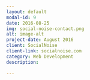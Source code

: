```yaml
---
layout: default
modal-id: 9
date: 2016-08-25
img: social-noise-contact.png
alt: image-alt
project-date: August 2016
client: SocialNoise
client-link: socialnoise.com
category: Web Development
description:

---
```

